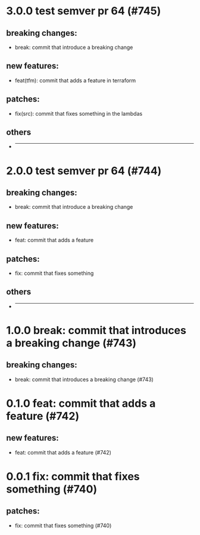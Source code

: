 # 3.0.0 test semver pr 64 (#745)

## breaking changes:
* break: commit that introduce a breaking change
## new features:
* feat(tfm): commit that adds a feature in terraform
## patches:
* fix(src): commit that fixes something in the lambdas
## others
* ---------

# 2.0.0 test semver pr 64 (#744)

## breaking changes:
* break: commit that introduce a breaking change
## new features:
* feat: commit that adds a feature
## patches:
* fix: commit that fixes something
## others
* ---------

# 1.0.0 break: commit that introduces a breaking change (#743)

## breaking changes:
* break: commit that introduces a breaking change (#743)

# 0.1.0 feat: commit that adds a feature (#742)

## new features:
* feat: commit that adds a feature (#742)

# 0.0.1 fix: commit that fixes something (#740)

## patches:
* fix: commit that fixes something (#740)

